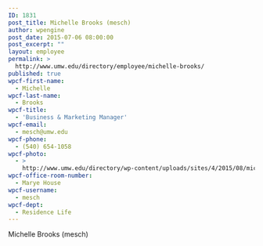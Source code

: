 ```yaml
---
ID: 1831
post_title: Michelle Brooks (mesch)
author: wpengine
post_date: 2015-07-06 08:00:00
post_excerpt: ""
layout: employee
permalink: >
  http://www.umw.edu/directory/employee/michelle-brooks/
published: true
wpcf-first-name:
  - Michelle
wpcf-last-name:
  - Brooks
wpcf-title:
  - 'Business & Marketing Manager'
wpcf-email:
  - mesch@umw.edu
wpcf-phone:
  - (540) 654-1058
wpcf-photo:
  - >
    http://www.umw.edu/directory/wp-content/uploads/sites/4/2015/08/michelle-brooks.jpg
wpcf-office-room-number:
  - Marye House
wpcf-username:
  - mesch
wpcf-dept:
  - Residence Life
---
```

Michelle Brooks (mesch)
